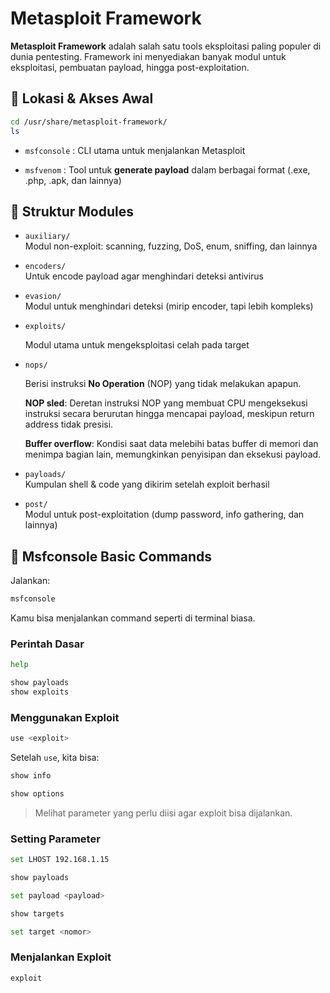 # Metasploit Framework

**Metasploit Framework** adalah salah satu tools eksploitasi paling populer di dunia pentesting. Framework ini menyediakan banyak modul untuk eksploitasi, pembuatan payload, hingga post-exploitation.

## 📂 Lokasi & Akses Awal

```bash
cd /usr/share/metasploit-framework/
ls
```

- `msfconsole` : CLI utama untuk menjalankan Metasploit

- `msfvenom` : Tool untuk **generate payload** dalam berbagai format (.exe, .php, .apk, dan lainnya)

## 🧩 Struktur Modules

- `auxiliary/`  
  Modul non-exploit: scanning, fuzzing, DoS, enum, sniffing, dan lainnya

- `encoders/`  
  Untuk encode payload agar menghindari deteksi antivirus

- `evasion/`  
  Modul untuk menghindari deteksi (mirip encoder, tapi lebih kompleks)

- `exploits/`

  Modul utama untuk mengeksploitasi celah pada target

- `nops/`

  Berisi instruksi **No Operation** (NOP) yang tidak melakukan apapun.

  **NOP sled**: Deretan instruksi NOP yang membuat CPU mengeksekusi instruksi secara berurutan hingga mencapai payload, meskipun return address tidak presisi.

  **Buffer overflow**: Kondisi saat data melebihi batas buffer di memori dan menimpa bagian lain, memungkinkan penyisipan dan eksekusi payload.


- `payloads/`  
  Kumpulan shell & code yang dikirim setelah exploit berhasil

- `post/`  
  Modul untuk post-exploitation (dump password, info gathering, dan lainnya)

## 🧪 Msfconsole Basic Commands

Jalankan:

```bash
msfconsole
```

Kamu bisa menjalankan command seperti di terminal biasa.

### Perintah Dasar

```bash
help
```

```bash
show payloads
show exploits
```

### Menggunakan Exploit

```bash
use <exploit>
```

Setelah `use`, kita bisa:

```bash
show info

show options
```

> Melihat parameter yang perlu diisi agar exploit bisa dijalankan.

### Setting Parameter

```bash
set LHOST 192.168.1.15
```

```bash
show payloads

set payload <payload>
```

```bash
show targets

set target <nomor>
```

### Menjalankan Exploit

```bash
exploit
```